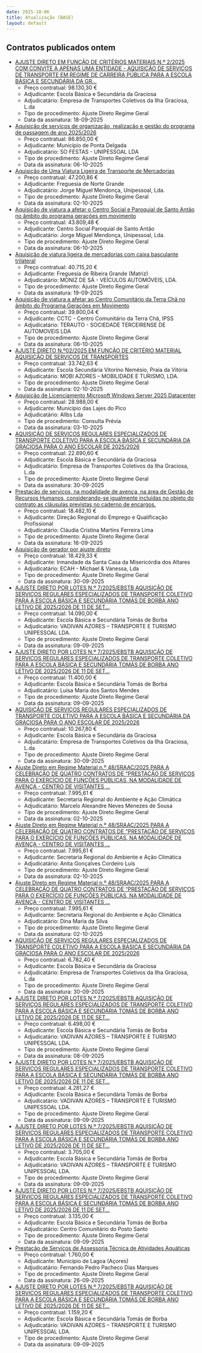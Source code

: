 ```yaml
---
date: 2025-10-06
title: Atualização (BASE)
layout: default
---
```

## Contratos publicados ontem

* [AJUSTE DIRETO EM FUNÇÃO DE CRITÉRIOS MATERIAIS N.º 2/2025  COM CONVITE A APENAS UMA ENTIDADE - AQUISIÇÃO DE SERVIÇOS DE TRANSPORTE EM REGIME DE CARREIRA PÚBLICA PARA A ESCOLA BÁSICA E SECUNDÁRIA DA GR...](https://www.base.gov.pt/Base4/pt/detalhe/?type=contratos&id=11768193)
  * Preço contratual: 98.130,30 €
  * Adjudicante: Escola Básica e Secundária da Graciosa
  * Adjudicatário: Empresa de Transportes Coletivos da Ilha Graciosa, L.da
  * Tipo de procedimento: Ajuste Direto Regime Geral
  * Data da assinatura: 18-09-2025
* [Aquisição de serviços de organização, realização e gestão do programa de passagem de ano 2025/2026](https://www.base.gov.pt/Base4/pt/detalhe/?type=contratos&id=11769606)
  * Preço contratual: 86.850,00 €
  * Adjudicante: Município de Ponta Delgada
  * Adjudicatário: SO FESTAS - UNIPESSOAL LDA
  * Tipo de procedimento: Ajuste Direto Regime Geral
  * Data da assinatura: 06-10-2025
* [Aquisição de Uma Viatura Ligeira de Transporte de Mercadorias](https://www.base.gov.pt/Base4/pt/detalhe/?type=contratos&id=11768020)
  * Preço contratual: 47.200,86 €
  * Adjudicante: Freguesia de Norte Grande
  * Adjudicatário: Jorge Miguel Mendonça, Unipessoal, Lda.
  * Tipo de procedimento: Ajuste Direto Regime Geral
  * Data da assinatura: 02-10-2025
* [Aquisição de viatura a afetar o Centro Social e Paroquial de Santo Antão no âmbito do programa gerações em movimento](https://www.base.gov.pt/Base4/pt/detalhe/?type=contratos&id=11769782)
  * Preço contratual: 43.809,48 €
  * Adjudicante: Centro Social Paroquial de Santo Antão
  * Adjudicatário: Jorge Miguel Mendonça, Unipessoal, Lda.
  * Tipo de procedimento: Ajuste Direto Regime Geral
  * Data da assinatura: 06-10-2025
* [Aquisição de viatura ligeira de mercadorias com caixa basculante trilateral](https://www.base.gov.pt/Base4/pt/detalhe/?type=contratos&id=11769729)
  * Preço contratual: 40.715,20 €
  * Adjudicante: Freguesia de Ribeira Grande (Matriz)
  * Adjudicatário: MONIZ DE SÁ - VEÍCULOS AUTOMÓVEIS, LDA.
  * Tipo de procedimento: Ajuste Direto Regime Geral
  * Data da assinatura: 19-09-2025
* [Aquisição de viatura a afetar ao Centro Comunitário da Terra Chã no âmbito do Programa Gerações em Movimento](https://www.base.gov.pt/Base4/pt/detalhe/?type=contratos&id=11769614)
  * Preço contratual: 39.800,04 €
  * Adjudicante: CCTC - Centro Comunitário da Terra Chã, IPSS
  * Adjudicatário: TERAUTO - SOCIEDADE TERCEIRENSE DE AUTOMOVEIS LDA
  * Tipo de procedimento: Ajuste Direto Regime Geral
  * Data da assinatura: 06-10-2025
* [AJUSTE DIRETO N.º02/2025 EM FUNÇÃO DE CRITÉRIO MATERIAL AQUISIÇÃO DE SERVIÇOS DE TRANSPORTES](https://www.base.gov.pt/Base4/pt/detalhe/?type=contratos&id=11768764)
  * Preço contratual: 33.742,63 €
  * Adjudicante: Escola Secundária Vitorino Nemésio, Praia da Vitória
  * Adjudicatário: MOBI AZORES – MOBILIDADE E TURISMO, LDA.
  * Tipo de procedimento: Ajuste Direto Regime Geral
  * Data da assinatura: 02-10-2025
* [Aquisição de Licenciamento Microsoft Windows Server 2025 Datacenter](https://www.base.gov.pt/Base4/pt/detalhe/?type=contratos&id=11769748)
  * Preço contratual: 28.988,00 €
  * Adjudicante: Município das Lajes do Pico
  * Adjudicatário: Allbs Lda
  * Tipo de procedimento: Consulta Prévia
  * Data da assinatura: 03-10-2025
* [AQUISIÇÃO DE SERVIÇOS REGULARES ESPECIALIZADOS DE TRANSPORTE COLETIVO PARA A ESCOLA BÁSICA E SECUNDÁRIA DA GRACIOSA PARA O ANO ESCOLAR DE 2025/2026](https://www.base.gov.pt/Base4/pt/detalhe/?type=contratos&id=11769868)
  * Preço contratual: 22.890,60 €
  * Adjudicante: Escola Básica e Secundária da Graciosa
  * Adjudicatário: Empresa de Transportes Coletivos da Ilha Graciosa, L.da
  * Tipo de procedimento: Ajuste Direto Regime Geral
  * Data da assinatura: 30-09-2025
* [Prestação de serviços, na modalidade de avença, na área de Gestão de Recursos Humanos, considerando-se igualmente incluídas no objeto do contrato as cláusulas previstas no caderno de encargos.](https://www.base.gov.pt/Base4/pt/detalhe/?type=contratos&id=11768568)
  * Preço contratual: 18.482,10 €
  * Adjudicante: Direção Regional do Emprego e Qualificação Profissional
  * Adjudicatário: Cláudia Cristina Martins Ferreira Lima
  * Tipo de procedimento: Ajuste Direto Regime Geral
  * Data da assinatura: 16-09-2025
* [Aquisição de gerador por ajuste direto](https://www.base.gov.pt/Base4/pt/detalhe/?type=contratos&id=11768504)
  * Preço contratual: 18.429,33 €
  * Adjudicante: Irmandade da Santa Casa da Misericórdia dos Altares
  * Adjudicatário: ECAH - Michael & Vanessa, Lda
  * Tipo de procedimento: Ajuste Direto Regime Geral
  * Data da assinatura: 30-09-2025
* [AJUSTE DIRETO POR LOTES N.º 7/2025/EBSTB   AQUISIÇÃO DE SERVIÇOS REGULARES ESPECIALIZADOS  DE TRANSPORTE COLETIVO PARA A ESCOLA BÁSICA E SECUNDÁRIA TOMÁS DE BORBA  ANO LETIVO DE 2025/2026 DE 11 DE SET...](https://www.base.gov.pt/Base4/pt/detalhe/?type=contratos&id=11768219)
  * Preço contratual: 14.090,00 €
  * Adjudicante: Escola Básica e Secundária Tomás de Borba
  * Adjudicatário: VADIVAN AZORES – TRANSPORTE E TURISMO UNIPESSOAL LDA.
  * Tipo de procedimento: Ajuste Direto Regime Geral
  * Data da assinatura: 09-09-2025
* [AJUSTE DIRETO POR LOTES N.º 7/2025/EBSTB   AQUISIÇÃO DE SERVIÇOS REGULARES ESPECIALIZADOS  DE TRANSPORTE COLETIVO PARA A ESCOLA BÁSICA E SECUNDÁRIA TOMÁS DE BORBA  ANO LETIVO DE 2025/2026 DE 11 DE SET...](https://www.base.gov.pt/Base4/pt/detalhe/?type=contratos&id=11767984)
  * Preço contratual: 11.400,00 €
  * Adjudicante: Escola Básica e Secundária Tomás de Borba
  * Adjudicatário: Luísa Maria dos Santos Mendes
  * Tipo de procedimento: Ajuste Direto Regime Geral
  * Data da assinatura: 09-09-2025
* [AQUISIÇÃO DE SERVIÇOS REGULARES ESPECIALIZADOS DE TRANSPORTE COLETIVO PARA A ESCOLA BÁSICA E SECUNDÁRIA DA GRACIOSA PARA O ANO ESCOLAR DE 2025/2026](https://www.base.gov.pt/Base4/pt/detalhe/?type=contratos&id=11769845)
  * Preço contratual: 10.267,80 €
  * Adjudicante: Escola Básica e Secundária da Graciosa
  * Adjudicatário: Empresa de Transportes Coletivos da Ilha Graciosa, L.da
  * Tipo de procedimento: Ajuste Direto Regime Geral
  * Data da assinatura: 30-09-2025
* [Ajuste Direto em Regime Material n.º 48/SRAAC/2025 PARA A CELEBRAÇÃO DE QUATRO CONTRATOS DE “PRESTAÇÃO DE SERVIÇOS PARA O EXERCÍCIO DE FUNÇÕES PÚBLICAS, NA MODALIDADE DE AVENÇA - CENTRO DE VISITANTES ...](https://www.base.gov.pt/Base4/pt/detalhe/?type=contratos&id=11768772)
  * Preço contratual: 7.995,61 €
  * Adjudicante: Secretaria Regional do Ambiente e Ação Climática
  * Adjudicatário: Marcelo Alexandre Neves Menezes de Sousa
  * Tipo de procedimento: Ajuste Direto Regime Geral
  * Data da assinatura: 02-10-2025
* [Ajuste Direto em Regime Material n.º 48/SRAAC/2025 PARA A CELEBRAÇÃO DE QUATRO CONTRATOS DE “PRESTAÇÃO DE SERVIÇOS PARA O EXERCÍCIO DE FUNÇÕES PÚBLICAS, NA MODALIDADE DE AVENÇA - CENTRO DE VISITANTES ...](https://www.base.gov.pt/Base4/pt/detalhe/?type=contratos&id=11768796)
  * Preço contratual: 7.995,61 €
  * Adjudicante: Secretaria Regional do Ambiente e Ação Climática
  * Adjudicatário: Anita Gonçalves Cordeiro Luís
  * Tipo de procedimento: Ajuste Direto Regime Geral
  * Data da assinatura: 02-10-2025
* [Ajuste Direto em Regime Material n.º 48/SRAAC/2025 PARA A CELEBRAÇÃO DE QUATRO CONTRATOS DE “PRESTAÇÃO DE SERVIÇOS PARA O EXERCÍCIO DE FUNÇÕES PÚBLICAS, NA MODALIDADE DE AVENÇA - CENTRO DE VISITANTES ...](https://www.base.gov.pt/Base4/pt/detalhe/?type=contratos&id=11768803)
  * Preço contratual: 7.995,61 €
  * Adjudicante: Secretaria Regional do Ambiente e Ação Climática
  * Adjudicatário: Dina Maria da Silva
  * Tipo de procedimento: Ajuste Direto Regime Geral
  * Data da assinatura: 02-10-2025
* [AQUISIÇÃO DE SERVIÇOS REGULARES ESPECIALIZADOS DE TRANSPORTE COLETIVO PARA A ESCOLA BÁSICA E SECUNDÁRIA DA GRACIOSA PARA O ANO ESCOLAR DE 2025/2026](https://www.base.gov.pt/Base4/pt/detalhe/?type=contratos&id=11769875)
  * Preço contratual: 6.782,40 €
  * Adjudicante: Escola Básica e Secundária da Graciosa
  * Adjudicatário: Empresa de Transportes Coletivos da Ilha Graciosa, L.da
  * Tipo de procedimento: Ajuste Direto Regime Geral
  * Data da assinatura: 30-09-2025
* [AJUSTE DIRETO POR LOTES N.º 7/2025/EBSTB   AQUISIÇÃO DE SERVIÇOS REGULARES ESPECIALIZADOS  DE TRANSPORTE COLETIVO PARA A ESCOLA BÁSICA E SECUNDÁRIA TOMÁS DE BORBA  ANO LETIVO DE 2025/2026 DE 11 DE SET...](https://www.base.gov.pt/Base4/pt/detalhe/?type=contratos&id=11768079)
  * Preço contratual: 6.498,00 €
  * Adjudicante: Escola Básica e Secundária Tomás de Borba
  * Adjudicatário: VADIVAN AZORES – TRANSPORTE E TURISMO UNIPESSOAL LDA.
  * Tipo de procedimento: Ajuste Direto Regime Geral
  * Data da assinatura: 08-09-2025
* [AJUSTE DIRETO POR LOTES N.º 7/2025/EBSTB   AQUISIÇÃO DE SERVIÇOS REGULARES ESPECIALIZADOS  DE TRANSPORTE COLETIVO PARA A ESCOLA BÁSICA E SECUNDÁRIA TOMÁS DE BORBA  ANO LETIVO DE 2025/2026 DE 11 DE SET...](https://www.base.gov.pt/Base4/pt/detalhe/?type=contratos&id=11768255)
  * Preço contratual: 4.281,27 €
  * Adjudicante: Escola Básica e Secundária Tomás de Borba
  * Adjudicatário: VADIVAN AZORES – TRANSPORTE E TURISMO UNIPESSOAL LDA.
  * Tipo de procedimento: Ajuste Direto Regime Geral
  * Data da assinatura: 09-09-2025
* [AJUSTE DIRETO POR LOTES N.º 7/2025/EBSTB   AQUISIÇÃO DE SERVIÇOS REGULARES ESPECIALIZADOS  DE TRANSPORTE COLETIVO PARA A ESCOLA BÁSICA E SECUNDÁRIA TOMÁS DE BORBA  ANO LETIVO DE 2025/2026 DE 11 DE SET...](https://www.base.gov.pt/Base4/pt/detalhe/?type=contratos&id=11768196)
  * Preço contratual: 3.705,00 €
  * Adjudicante: Escola Básica e Secundária Tomás de Borba
  * Adjudicatário: VADIVAN AZORES – TRANSPORTE E TURISMO UNIPESSOAL LDA.
  * Tipo de procedimento: Ajuste Direto Regime Geral
  * Data da assinatura: 09-09-2025
* [AJUSTE DIRETO POR LOTES N.º 7/2025/EBSTB   AQUISIÇÃO DE SERVIÇOS REGULARES ESPECIALIZADOS  DE TRANSPORTE COLETIVO PARA A ESCOLA BÁSICA E SECUNDÁRIA TOMÁS DE BORBA  ANO LETIVO DE 2025/2026 DE 11 DE SET...](https://www.base.gov.pt/Base4/pt/detalhe/?type=contratos&id=11768138)
  * Preço contratual: 3.135,00 €
  * Adjudicante: Escola Básica e Secundária Tomás de Borba
  * Adjudicatário: Centro Comunitário do Posto Santo
  * Tipo de procedimento: Ajuste Direto Regime Geral
  * Data da assinatura: 09-09-2025
* [Prestação de Serviços de Assessoria Técnica de Atividades Aquáticas](https://www.base.gov.pt/Base4/pt/detalhe/?type=contratos&id=11768755)
  * Preço contratual: 1.760,00 €
  * Adjudicante: Município de Lagoa (Açores)
  * Adjudicatário: Fernando Pedro Pacheco Dias Marques
  * Tipo de procedimento: Ajuste Direto Regime Geral
  * Data da assinatura: 26-09-2025
* [AJUSTE DIRETO POR LOTES N.º 7/2025/EBSTB   AQUISIÇÃO DE SERVIÇOS REGULARES ESPECIALIZADOS  DE TRANSPORTE COLETIVO PARA A ESCOLA BÁSICA E SECUNDÁRIA TOMÁS DE BORBA  ANO LETIVO DE 2025/2026 DE 11 DE SET...](https://www.base.gov.pt/Base4/pt/detalhe/?type=contratos&id=11768279)
  * Preço contratual: 1.159,20 €
  * Adjudicante: Escola Básica e Secundária Tomás de Borba
  * Adjudicatário: VADIVAN AZORES – TRANSPORTE E TURISMO UNIPESSOAL LDA.
  * Tipo de procedimento: Ajuste Direto Regime Geral
  * Data da assinatura: 09-09-2025

